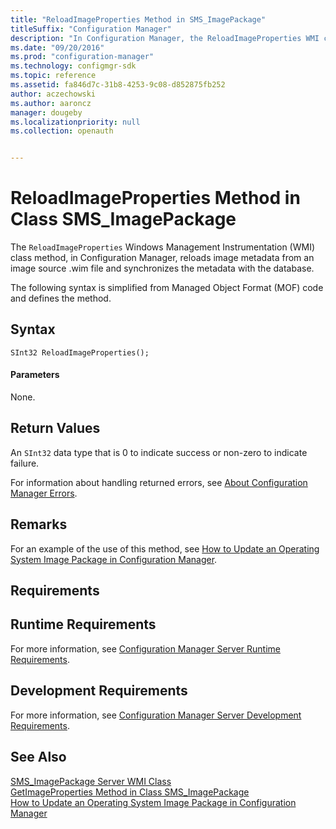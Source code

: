 ```yaml
---
title: "ReloadImageProperties Method in SMS_ImagePackage"
titleSuffix: "Configuration Manager"
description: "In Configuration Manager, the ReloadImageProperties WMI class method reloads image metadata from an image source .wim file."
ms.date: "09/20/2016"
ms.prod: "configuration-manager"
ms.technology: configmgr-sdk
ms.topic: reference
ms.assetid: fa846d7c-31b8-4253-9c08-d852875fb252
author: aczechowski
ms.author: aaroncz
manager: dougeby
ms.localizationpriority: null
ms.collection: openauth


---
```

# ReloadImageProperties Method in Class SMS_ImagePackage
The `ReloadImageProperties` Windows Management Instrumentation (WMI) class method, in Configuration Manager, reloads image metadata from an image source .wim file and synchronizes the metadata with the database.  

 The following syntax is simplified from Managed Object Format (MOF) code and defines the method.  

## Syntax  

```  
SInt32 ReloadImageProperties();  
```  

#### Parameters  
 None.  

## Return Values  
 An `SInt32` data type that is 0 to indicate success or non-zero to indicate failure.  

 For information about handling returned errors, see [About Configuration Manager Errors](../../../develop/core/understand/about-configuration-manager-errors.md).  

## Remarks  
 For an example of the use of this method, see [How to Update an Operating System Image Package in Configuration Manager](../../../develop/osd/how-to-update-an-operating-system-image-package.md).  

## Requirements  

## Runtime Requirements  
 For more information, see [Configuration Manager Server Runtime Requirements](../../../develop/core/reqs/server-runtime-requirements.md).  

## Development Requirements  
 For more information, see [Configuration Manager Server Development Requirements](../../../develop/core/reqs/server-development-requirements.md).  

## See Also  
 [SMS_ImagePackage Server WMI Class](../../../develop/reference/osd/sms_imagepackage-server-wmi-class.md)   
 [GetImageProperties Method in Class SMS_ImagePackage](../../../develop/reference/osd/getimageproperties-method-in-class-sms_imagepackage.md)   
 [How to Update an Operating System Image Package in Configuration Manager](../../../develop/osd/how-to-update-an-operating-system-image-package.md)
